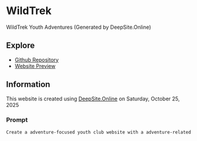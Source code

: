 # WildTrek

WildTrek Youth Adventures (Generated by DeepSite.Online)

## Explore

- [Github Repository](https://github.com/mksalada/WildTrek)
- [Website Preview](https://mksalada.github.io/WildTrek)

## Information

This website is created using [DeepSite.Online](https://deepsite.online/generator) on Saturday, October 25, 2025

### Prompt

```txt
Create a adventure-focused youth club website with a adventure-related hero image, menu board with events and blogs, about our story section, contact, online registration button, and gallery showing campsites.
```
